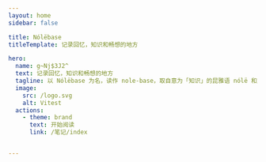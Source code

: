 ```yaml
---
layout: home
sidebar: false

title: Nólëbase
titleTemplate: 记录回忆，知识和畅想的地方

hero:
  name: g~Nj$3J2^
  text: 记录回忆，知识和畅想的地方
  tagline: 以 Nólëbase 为名，读作 nole-base，取自意为「知识」的昆雅语 nólë 和意为「基础」的英文 base，即「知识库」
  image:
    src: /logo.svg
    alt: Vitest
  actions:
    - theme: brand
      text: 开始阅读
      link: /笔记/index


---
```


<HomePage />
